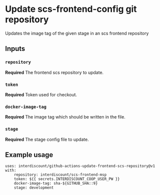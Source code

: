 # Update scs-frontend-config git repository
Updates the image tag of the given stage in an scs frontend repository

## Inputs

### `repository`

**Required** The frontend scs repository to update.

### `token`

**Required** Token used for checkout.

### `docker-image-tag`

**Required** The image tag which should be written in the file.

### `stage`

**Required** The stage config file to update.

## Example usage

```
uses: interdiscount/github-actions-update-frontend-scs-repository@v1 
with:
    repository: interdiscount/scs-frontend-msp
    token: ${{ secrets.INTERDISCOUNT_COOP_USER_PW }}
    docker-image-tag: sha-${GITHUB_SHA::9}
    stage: development
```
